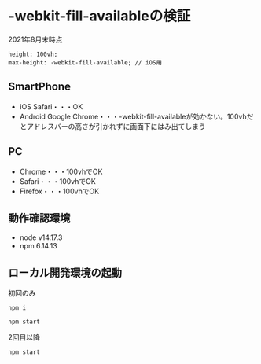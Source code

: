 # -webkit-fill-availableの検証

2021年8月末時点

```
height: 100vh;
max-height: -webkit-fill-available; // iOS用
```

## SmartPhone

* iOS Safari・・・OK
* Android Google Chrome・・・-webkit-fill-availableが効かない。100vhだとアドレスバーの高さが引かれずに画面下にはみ出てしまう

## PC
* Chrome・・・100vhでOK
* Safari・・・100vhでOK
* Firefox・・・100vhでOK

## 動作確認環境

* node v14.17.3
* npm 6.14.13

## ローカル開発環境の起動

初回のみ
```
npm i
```

```
npm start
```

2回目以降

```
npm start
```

